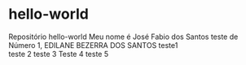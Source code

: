# hello-world
Repositório hello-world
Meu nome é José Fabio dos Santos
teste de Número 1,
EDILANE BEZERRA DOS SANTOS
teste1\
teste 2
teste 3
Teste 4
teste 5
